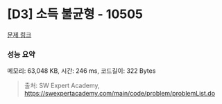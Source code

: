 # [D3] 소득 불균형 - 10505 

[문제 링크](https://swexpertacademy.com/main/code/problem/problemDetail.do?contestProbId=AXNP4CvauaMDFAXS) 

### 성능 요약

메모리: 63,048 KB, 시간: 246 ms, 코드길이: 322 Bytes



> 출처: SW Expert Academy, https://swexpertacademy.com/main/code/problem/problemList.do